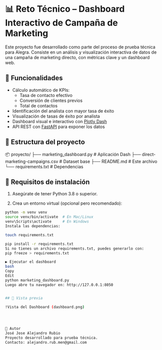# 📊 Reto Técnico – Dashboard Interactivo de Campaña de Marketing

Este proyecto fue desarrollado como parte del proceso de prueba técnica para Alegra. Consiste en un análisis y visualización interactiva de datos de una campaña de marketing directo, con métricas clave y un dashboard web.

## 🧠 Funcionalidades

- Cálculo automático de KPIs:
  - Tasa de contacto efectivo
  - Conversión de clientes previos
  - Total de contactos
- Identificación del analista con mayor tasa de éxito
- Visualización de tasas de éxito por analista
- Dashboard visual e interactivo con [Plotly Dash](https://dash.plotly.com/)
- API REST con [FastAPI](https://fastapi.tiangolo.com/) para exponer los datos

## 📁 Estructura del proyecto

📦 proyecto/
├── marketing_dashboard.py # Aplicación Dash
├── direct-marketing-campaigns.csv # Dataset base
├── README.md # Este archivo
└── requirements.txt # Dependencias


## 🚀 Requisitos de instalación

1. Asegúrate de tener Python 3.8 o superior.

2. Crea un entorno virtual (opcional pero recomendado):

```bash
python -m venv venv
source venv/bin/activate  # En Mac/Linux
venv\Scripts\activate     # En Windows
Instala las dependencias:

touch requirements.txt

pip install -r requirements.txt
Si no tienes un archivo requirements.txt, puedes generarlo con:
pip freeze > requirements.txt

▶️ Ejecutar el dashboard
bash
Copy
Edit
python marketing_dashboard.py
Luego abre tu navegador en: http://127.0.0.1:8050


## 📸 Vista previa

!Vista del Dashboard (dashboard.png)




👤 Autor
José Jose Alejandro Rubio
Proyecto desarrollado para prueba técnica.
Contacto: alejandro.rub.men@gmail.com
